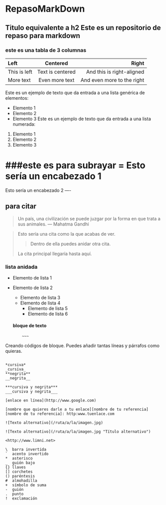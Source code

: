 # RepasoMarkDown
## Titulo equivalente a h2  Este es un repositorio de repaso para markdown
### este es una tabla de 3 columnas 
| Left         | Centered         | Right                      |
| :----------- | :--------------: | -------------------------: |
| This is left | Text is centered | And this is right-aligned  |
| More text    | Even more text   | And even more to the right |

Este es un ejemplo de texto que da entrada a una lista genérica de elementos:
- Elemento 1
- Elemento 2
- Elemento 3
Este es un ejemplo de texto que da entrada a una lista numerada:
1. Elemento 1
1. Elemento 2
1. Elemento 3
   
###este es para subrayar =
Esto sería un encabezado 1
===
Esto sería un encabezado 2
—-
## para citar 
> Un país, una civilización se puede juzgar por la forma en que trata a sus animales.  — Mahatma Gandhi

> Esto sería una cita como la que acabas de ver.
> 
> > Dentro de ella puedes anidar otra cita.
> 
> La cita principal llegaría hasta aquí.

### lista anidada
- Elemento de lista 1
- Elemento de lista 2
    - Elemento de lista 3
    - Elemento de lista 4
        - Elemento de lista 5
        - Elemento de lista 6

  #### bloque de texto
          ~~~
Creando códigos de bloque.
Puedes añadir tantas líneas y párrafos como quieras.  
~~~

*cursiva*
_cursiva_
**negrita**
__negrita__

***cursiva y negrita***
___cursiva y negrita___

[enlace en línea](http://www.google.com)

[nombre que quieres darle a tu enlace][nombre de tu referencia]
[nombre de tu referencia]: http:www.tuenlace.com

![Texto alternativo](/ruta/a/la/imagen.jpg)

![Texto alternativo](/ruta/a/la/imagen.jpg "Título alternativo")

<http://www.limni.net>

\  barra invertida
`  acento invertido
*  asterisco
_  guión bajo
{} llaves
[] corchetes
() paréntesis
#  almohadilla
+  símbolo de suma
-  guión
.  punto
!  exclamación


